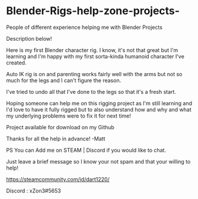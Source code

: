 # Blender-Rigs-help-zone-projects-

People of different experience helping me with Blender Projects

Description below!

Here is my first Blender character rig. I know, it's not that great but I'm learning and I'm happy with my first sorta-kinda humanoid character I've created.

Auto IK rig is on and parenting works fairly well with the arms but not so much for the legs and I can't figure the reason. 

I've tried to undo all that I've done to the legs so that it's a fresh start.

Hoping someone can help me on this rigging project as I'm still learning and I'd love to have it 
fully rigged but to also understand how and why and what my underlying problems were to fix it for next time!

Project available for download on my Github

Thanks for all the help in advance!
-Matt

PS
You can Add me on STEAM | Discord if you would like to chat.

Just leave a brief message so I know your not spam and that your willing to help!

https://steamcommunity.com/id/dart1220/

Discord : xZon3#5653



